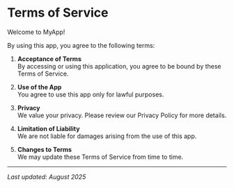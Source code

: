 # Terms of Service

Welcome to MyApp!

By using this app, you agree to the following terms:

1. **Acceptance of Terms**  
   By accessing or using this application, you agree to be bound by these Terms of Service.

2. **Use of the App**  
   You agree to use this app only for lawful purposes.

3. **Privacy**  
   We value your privacy. Please review our Privacy Policy for more details.

4. **Limitation of Liability**  
   We are not liable for damages arising from the use of this app.

5. **Changes to Terms**  
   We may update these Terms of Service from time to time.

---

_Last updated: August 2025_
